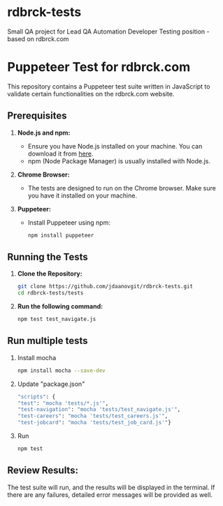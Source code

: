 # rdbrck-tests
Small QA project for Lead QA Automation Developer Testing position - based on rdbrck.com


# Puppeteer Test for rdbrck.com

This repository contains a Puppeteer test suite written in JavaScript to validate certain functionalities on the rdbrck.com website.

## Prerequisites

1. **Node.js and npm:**
   - Ensure you have Node.js installed on your machine. You can download it from [here](https://nodejs.org/).
   - npm (Node Package Manager) is usually installed with Node.js.

2. **Chrome Browser:**
   - The tests are designed to run on the Chrome browser. Make sure you have it installed on your machine.

3. **Puppeteer:**
   - Install Puppeteer using npm:
     ```bash
     npm install puppeteer
     ```

## Running the Tests

1. **Clone the Repository:**
   ```bash
   git clone https://github.com/jdaanovgit/rdbrck-tests.git
   cd rdbrck-tests/tests

2. **Run the following command:**
   ```bash
   npm test test_navigate.js

## Run multiple tests
1. Install mocha
   ```bash
   npm install mocha --save-dev
   
3. Update "package.json"
   ```bash
   "scripts": {
   "test": "mocha 'tests/*.js'",
   "test-navigation": "mocha 'tests/test_navigate.js'",
   "test-careers": "mocha 'tests/test_careers.js'",
   "test-jobcard": "mocha 'tests/test_job_card.js'"}
   
5. Run
   ```bash
   npm test

## Review Results:

The test suite will run, and the results will be displayed in the terminal. 
If there are any failures, detailed error messages will be provided as well.
